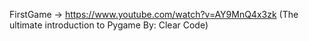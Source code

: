 FirstGame -> https://www.youtube.com/watch?v=AY9MnQ4x3zk (The ultimate introduction to Pygame By: Clear Code)